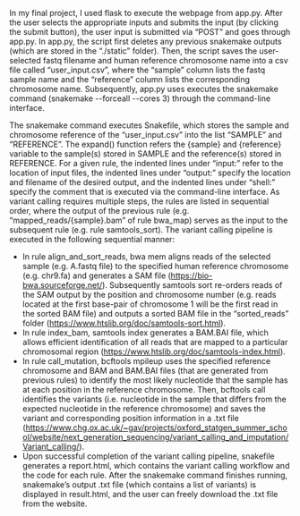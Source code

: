 In my final project, I used flask to execute the webpage from app.py. 
After the user selects the appropriate inputs and submits the input (by clicking the submit button), the user input is submitted via “POST” and goes through app.py. In app.py, the script first deletes any previous snakemake outputs (which are stored in the “./static” folder). Then, the script saves the user-selected fastq filename and human reference chromosome name into a csv file called “user_input.csv”, where the “sample” column lists the fastq sample name and the “reference” column lists the corresponding chromosome name. Subsequently, app.py uses executes the snakemake command (snakemake --forceall --cores 3) through the command-line interface. 

The snakemake command executes Snakefile, which stores the sample and chromosome reference of the “user_input.csv” into the list “SAMPLE” and “REFERENCE”. The expand() function refers the {sample} and {reference} variable to the sample(s) stored in SAMPLE and the reference(s) stored in REFERENCE. For a given rule, the indented lines under “input:” refer to the location of input files, the indented lines under “output:” specify the location and filename of the desired output, and the indented lines under “shell:” specify the comment that is executed via the command-line interface. As variant calling requires multiple steps, the rules are listed in sequential order, where the output of the previous rule (e.g. “mapped_reads/{sample}.bam” of rule bwa_map) serves as the input to the subsequent rule (e.g. rule samtools_sort). 
The variant calling pipeline is executed in the following sequential manner:
-	In rule align_and_sort_reads, bwa mem aligns reads of the selected sample (e.g. A.fastq file) to the specified human reference chromosome (e.g. chr9.fa) and generates a SAM file (https://bio-bwa.sourceforge.net/). Subsequently samtools sort re-orders reads of the SAM output by the position and chromosome number (e.g. reads located at the first base-pair of chromosome 1 will be the first read in the sorted BAM file) and outputs a sorted BAM file in the “sorted_reads” folder (https://www.htslib.org/doc/samtools-sort.html). 
-	In rule index_bam, samtools index generates a BAM.BAI file, which allows efficient identification of all reads that are mapped to a particular chromosomal region (https://www.htslib.org/doc/samtools-index.html). 
-	In rule call_mutation, bcftools mpileup uses the specified reference chromosome and BAM and BAM.BAI files (that are generated from previous rules) to identify the most likely nucleotide that the sample has at each position in the reference chromosome. Then, bcftools call identifies the variants (i.e. nucleotide in the sample that differs from the expected nucleotide in the reference chromosome) and saves the variant and corresponding position information in a .txt file (https://www.chg.ox.ac.uk/~gav/projects/oxford_statgen_summer_school/website/next_generation_sequencing/variant_calling_and_imputation/Variant_calling/). 
-	Upon successful completion of the variant calling pipeline, snakefile generates a report.html, which contains the variant calling workflow and the code for each rule. 
After the snakemake command finishes running, snakemake’s output .txt file (which contains a list of variants) is displayed in result.html, and the user can freely download the .txt file from the website. 
